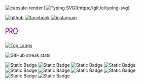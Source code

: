 ![capsule-render](https://capsule-render.vercel.app/api?type=waving&height=300&color=gradient&text=Welcome%20To%20my%20GitHub!&animation=blink)
[![Typing SVG](https://readme-typing-svg.demolab.com/?lines=Hi+there+👋,+안녕하세요!;07년생+프로그래머+김정욱+입니다.)](https://git.io/typing-svg)

[<img src='https://cdn.jsdelivr.net/npm/simple-icons@3.0.1/icons/github.svg' alt='github' height='40'>](https://github.com/rlawjddnr0523)  [<img src='https://cdn.jsdelivr.net/npm/simple-icons@3.0.1/icons/facebook.svg' alt='facebook' height='40'>](https://www.facebook.com/바나나)  [<img src='https://cdn.jsdelivr.net/npm/simple-icons@3.0.1/icons/instagram.svg' alt='instagram' height='40'>](https://www.instagram.com/ajax_7502/)  

<a href='https://github.com/pricing'><img src='https://raw.githubusercontent.com/acervenky/animated-github-badges/master/assets/pro.gif' width='40' height='40'></a> 

[![Top Langs](https://github-readme-stats.vercel.app/api/top-langs/?username=rlawjddnr0523)](https://github.com/anuraghazra/github-readme-stats)

![GitHub streak stats](https://github-readme-streak-stats.herokuapp.com/?user=rlawjddnr0523)  

![Static Badge](https://img.shields.io/badge/HTML5-%23E34F26?style=for-the-badge&logoColor=%23fff)
![Static Badge](https://img.shields.io/badge/javascript-%23F7DF1E?style=for-the-badge&logoColor=%23fff)
![Static Badge](https://img.shields.io/badge/css3-%231572B6?style=for-the-badge&logoColor=%23fff)
![Static Badge](https://img.shields.io/badge/python-%233776AB?style=for-the-badge&logoColor=%23fff)
![Static Badge](https://img.shields.io/badge/nodedotjs-%23339933?style=for-the-badge&logoColor=%23fff)
![Static Badge](https://img.shields.io/badge/react-%2361DAFB?style=for-the-badge&logoColor=%23fff)
![Static Badge](https://img.shields.io/badge/typescript-%233178C6?style=for-the-badge&logoColor=%23fff)
![Static Badge](https://img.shields.io/badge/php-%23777BB4?style=for-the-badge&logoColor=%23fff)
![Static Badge](https://img.shields.io/badge/mysql-%234479A1?style=for-the-badge&logoColor=%23fff)
![Static Badge](https://img.shields.io/badge/markdown-%23000000?style=for-the-badge&logoColor=%23fff)
